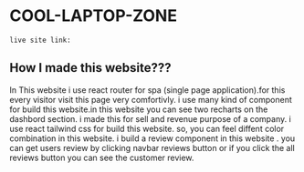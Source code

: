 #  COOL-LAPTOP-ZONE

    live site link: 
## How I made this website???

In This website i use react router for spa (single page application).for this every visitor visit this page very comfortivly. i use many kind of component for build this website.in this website you can see two recharts on the dashbord section. i made this for sell and revenue purpose of a company. i use react tailwind css for build this website. so, you can feel diffent color combination in this website. i build a review component in this website . you can get users review by clicking navbar reviews button or if you click the all reviews button you can see the customer review.